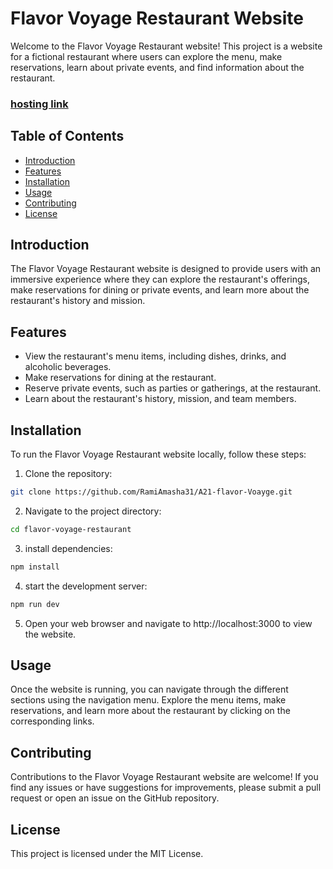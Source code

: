 # Flavor Voyage Restaurant Website

Welcome to the Flavor Voyage Restaurant website! This project is a website for a fictional restaurant where users can explore the menu, make reservations, learn about private events, and find information about the restaurant.
### [hosting link](https://ramiamasha31.github.io/A21-flavor-Voayge/)
## Table of Contents

- [Introduction](#introduction)
- [Features](#features)
- [Installation](#installation)
- [Usage](#usage)
- [Contributing](#contributing)
- [License](#license)

## Introduction

The Flavor Voyage Restaurant website is designed to provide users with an immersive experience where they can explore the restaurant's offerings, make reservations for dining or private events, and learn more about the restaurant's history and mission.

## Features

- View the restaurant's menu items, including dishes, drinks, and alcoholic beverages.
- Make reservations for dining at the restaurant.
- Reserve private events, such as parties or gatherings, at the restaurant.
- Learn about the restaurant's history, mission, and team members.

## Installation

To run the Flavor Voyage Restaurant website locally, follow these steps:

1. Clone the repository:

```bash
git clone https://github.com/RamiAmasha31/A21-flavor-Voayge.git
```
2. Navigate to the project directory:

```bash
cd flavor-voyage-restaurant
```
3. install dependencies:
```bash
npm install
```
4. start the development server:
```bash
npm run dev
```
5. Open your web browser and navigate to http://localhost:3000 to view the website.


## Usage
Once the website is running, you can navigate through the different sections using the navigation menu. Explore the menu items, make reservations, and learn more about the restaurant by clicking on the corresponding links.

## Contributing
Contributions to the Flavor Voyage Restaurant website are welcome! If you find any issues or have suggestions for improvements, please submit a pull request or open an issue on the GitHub repository.

## License
This project is licensed under the MIT License.


